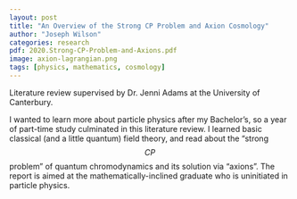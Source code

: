 ```yaml
---
layout: post
title: "An Overview of the Strong CP Problem and Axion Cosmology"
author: "Joseph Wilson"
categories: research
pdf: 2020.Strong-CP-Problem-and-Axions.pdf
image: axion-lagrangian.png
tags: [physics, mathematics, cosmology]
---
```


Literature review supervised by Dr. Jenni Adams at the University of Canterbury.

I wanted to learn more about particle physics after my Bachelor’s, so a year of part-time study culminated in this literature review.
I learned basic classical (and a little quantum) field theory, and read about the “strong $$CP$$ problem” of quantum chromodynamics and its solution via “axions”.
The report is aimed at the mathematically-inclined graduate who is uninitiated in particle physics.
